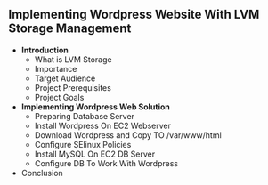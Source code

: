 ## Implementing Wordpress Website With LVM Storage Management

- **Introduction**
  - What is LVM Storage
  - Importance
  - Target Audience
  - Project Prerequisites
  - Project Goals
- **Implementing Wordpress Web Solution**
  - Preparing Database Server
  - Install Wordpress On EC2 Webserver
  - Download Wordpress and Copy TO /var/www/html
  - Configure SElinux Policies
  - Install MySQL On EC2 DB Server
  - Configure DB To Work With Wordpress
- Conclusion
